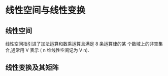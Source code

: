 # 线性空间与线性变换

## 线性空间

线性空间指引进了加法运算和数乘运算且满足 8 条运算律的某
个数域上的非空集合,通常用 V 表示 ( n 维线性空间记为 V
n).

## 线性变换及其矩阵


